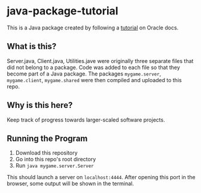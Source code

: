 # java-package-tutorial
This is a Java package created by following a [tutorial](https://docs.oracle.com/javase/tutorial/java/package/QandE/packages-questions.html) on Oracle docs.

## What is this?
Server.java, Client.java, Utilities.jave were originally three separate files that did not belong to a package. Code was added to each file so that they become part of a Java package. The packages `mygame.server`, `mygame.client`, `mygame.shared` were then compiled and uploaded to this repo.

## Why is this here?
Keep track of progress towards larger-scaled software projects.

## Running the Program
1. Download this repository
2. Go into this repo's root directory
3. Run `java mygame.server.Server`

This should launch a server on `localhost:4444`. After opening this port in the browser, some output will be shown in the terminal.
